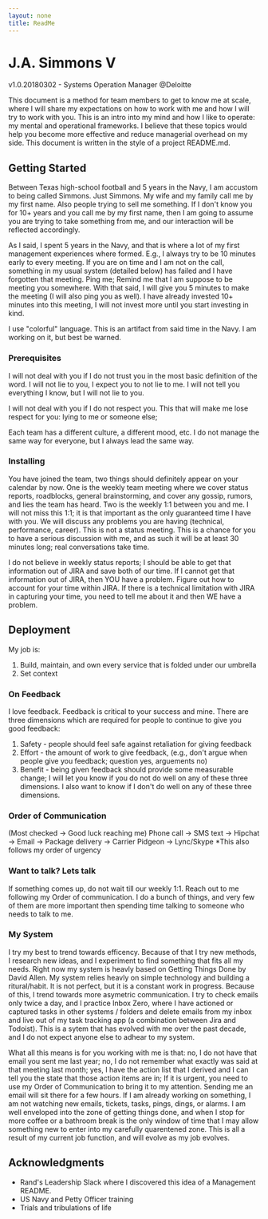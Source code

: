 ```yaml
---
layout: none
title: ReadMe
---
```

# J.A. Simmons V
v1.0.20180302 - Systems Operation Manager @Deloitte

This document is a method for team members to get to know me at scale, where I will share my expectations on how to work with me and how I will try to work with you. This is an intro into my mind and how I like to operate: my mental and operational frameworks. I believe that these topics would help you become more effective and reduce managerial overhead on my side. This document is written in the style of a project README.md.

## Getting Started

Between Texas high-school football and 5 years in the Navy, I am accustom to being called Simmons. Just Simmons. My wife and my family call me by my first name. Also people trying to sell me something. If I don't know you for 10+ years and you call me by my first name, then I am going to assume you are trying to take something from me, and our interaction will be reflected accordingly.

As I said, I spent 5 years in the Navy, and that is where a lot of my first management experiences where formed. E.g., I always try to be 10 minutes early to every meeting. If you are on time and I am not on the call, something in my usual system (detailed below) has failed and I have forgotten that meeting. Ping me; Remind me that I am suppose to be meeting you somewhere. With that said, I will give you 5 minutes to make the meeting (I will also ping you as well). I have already invested 10+ minutes into this meeting, I will not invest more until you start investing in kind.

I use "colorful" language. This is an artifact from said time in the Navy. I am working on it, but best be warned.

### Prerequisites

I will not deal with you if I do not trust you in the most basic definition of the word. I will not lie to you, I expect you to not lie to me. I will not tell you everything I know, but I will not lie to you.

I will not deal with you if I do not respect you. This that will make me lose respect for you: lying to me or someone else;

Each team has a different culture, a different mood, etc. I do not manage the same way for everyone, but I always lead the same way.

### Installing

You have joined the team, two things should definitely appear on your calendar by now. One is the weekly team meeting where we cover status reports, roadblocks, general brainstorming, and cover any gossip, rumors, and lies the team has heard. Two is the weekly 1:1 between you and me. I will not miss this 1:1; it is that important as the only guaranteed time I have with you. We will discuss any problems you are having (technical, performance, career). This is not a status meeting. This is a chance for you to have a serious discussion with me, and as such it will be at least 30 minutes long; real conversations take time.

I do not believe in weekly status reports; I should be able to get that information out of JIRA and save both of our time. If I cannot get that information out of JIRA, then YOU have a problem. Figure out how to account for your time within JIRA. If there is a technical limitation with JIRA in capturing your time, you need to tell me about it and then WE have a problem.

## Deployment

My job is:
1. Build, maintain, and own every service that is folded under our umbrella
2. Set context

### On Feedback
I love feedback. Feedback is critical to your success and mine. There are three dimensions which are required for people to continue to give you good feedback:
1) Safety - people should feel safe against retaliation for giving feedback
2) Effort - the amount of work to give feedback, (e.g., don't argue when people give you feedback; question yes, arguements no)
3) Benefit - being given feedback should provide some measurable change;
I will let you know if you do not do well on any of these three dimensions. I also want to know if I don't do well on any of these three dimensions.

### Order of Communication
(Most checked -> Good luck reaching me)
Phone call -> SMS text -> Hipchat -> Email -> Package delivery -> Carrier Pidgeon -> Lync/Skype
*This also follows my order of urgency

### Want to talk? Lets talk
If something comes up, do not wait till our weekly 1:1. Reach out to me following my Order of communication. I do a bunch of things, and very few of them are more important then spending time talking to someone who needs to talk to me.

### My System
I try my best to trend towards efficency. Because of that I try new methods, I research new ideas, and I experiment to find something that fits all my needs. Right now my system is heavly based on Getting Things Done by David Allen. My system relies heavly on simple technology and building a ritural/habit. It is not perfect, but it is a constant work in progress. Because of this, I trend towards more asymetric communication. I try to check emails only twice a day, and I practice Inbox Zero, where I have actioned or captured tasks in other systems / folders and delete emails from my inbox and live out of my task tracking app (a combination between Jira and Todoist). This is a sytem that has evolved with me over the past decade, and I do not expect anyone else to adhear to my system.

What all this means is for you working with me is that: no, I do not have that email you sent me last year; no, I do not remember what exactly was said at that meeting last month; yes, I have the action list that I derived and I can tell you the state that those action items are in; If it is urgent, you need to use my Order of Communication to bring it to my attention. Sending me an email will sit there for a few hours. If I am already working on something, I am not watching new emails, tickets, tasks, pings, dings, or alarms. I am well enveloped into the zone of getting things done, and when I stop for more coffee or a bathroom break is the only window of time that I may allow something new to enter into my carefully quarentened zone. This is all a result of my current job function, and will evolve as my job evolves.

## Acknowledgments

* Rand's Leadership Slack where I discovered this idea of a Management README.
* US Navy and Petty Officer training
* Trials and tribulations of life
